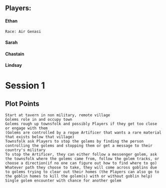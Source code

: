 ## Players:
#### Ethan
    Race: Air Genasi
#### Sarah
#### Chastain
#### Lindsay

# Session 1

## Plot Points
    Start at tavern in non military, remote village
    Golems role in and occupy town
    Golems rough up townsfolk and possibly Players if they get too close or engage with them
    (Golems are controlled by a rogue Artificer that wants a rare material that exists below that village)
    Townsfolk ask Players to stop the golems by finding the person controlling the golems and stopping them or get a message to their country's military
    To stop the Artificer, they can either follow a messenger golem, ask the townsfolk where the golems came from, follow the golem tracks, or choose a direction(if no one can figure out how to find where to go)
    Whatever path they choose to take, they will come across goblins due to golems trying to clear out their homes (the Players can also go to the goblin homes to kill the golem(s) with or without goblin help)
    Single golem encounter with chance for another golem
    
